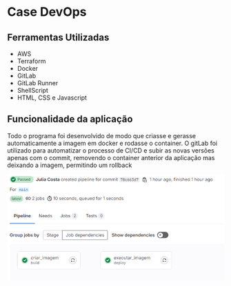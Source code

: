 # Case DevOps

## Ferramentas Utilizadas

- AWS
- Terraform
- Docker
- GitLab
- GitLab Runner
- ShellScript
- HTML, CSS e Javascript

## Funcionalidade da aplicação

Todo o programa foi desenvolvido de modo que criasse e gerasse automaticamente a imagem em docker e rodasse o container. O gitLab foi utilizado para automatizar o processo de CI/CD e subir as novas versões apenas com o commit, removendo o container anterior da aplicação mas deixando a imagem, permitindo um rollback

![alt text](image.png)